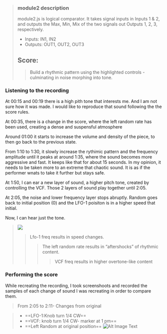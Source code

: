 > ### module2 description
> module2.js is logical comparator. It takes signal inputs in Inputs 1 & 2, and outputs the Max, Min, Mix of the two signals out Outputs 1, 2, 3, respectively. 
> 
> - Inputs: IN1, IN2
> - Outputs: OUT1, OUT2, OUT3
> 
> ## Score:
> 
> >Build a rhythmic pattern using the highlighted controls - culminating in noise morphing into tone.
>   

### Listening to the recording

At 00:15 and 00:19 there is a high pith tone that interests me. And I am not sure how it was made. I would like to reproduce that sound following the the score rules. 

At 00:35, there is a change in the score, where the left random rate has been used, creating a dense and suspensful atmosphere

Around 01:00 it starts to increase the volume and density of the piece, to then go back to the previous state.  
 
From 1:10 to 1:30, it slowly increase the rythimic pattern and the frequency amplitude until it  peaks at around 1:35, where the sound becomes more aggressive and fast. It keeps like that for about 15 seconds. In my opinion, it needs to be taken more to an extreme that chaotic sound. It is as if the performer wnats to take it further but stays safe.  

At 1:50, I can ear a new layer of sound, a higher pitch tone, created by controlling the VCF. Those 2 layers of sound play together until 2:05.  

At 2:05, the noise and lower frequency layer stops abruptly. Random goes back to initial position (0) and the LFO-1 poisiton is in a higher speed that initial.
 
 Now, I can hear just the tone.


> <img src="https://i.imgur.com/PRBBGu9.png">
> 
> >Lfo-1 freq results in speed changes.<br/>
> > >The left random rate results in “aftershocks” of rhythmic content.<br/>
> > > >VCF freq results in higher overtone-like content  

### Performing the score	  
  While recreating the recording, I took screenshoots and recorded the samples of each change of sound I was recreating in order to compare them. 
  
  > From 2:05 to 2:11- Changes from original 
  
  >* ==LFO-1:Knob turn 1/4 CW==  
  >* ==VCF: knob turn 1/4 CW- marker at 1 pm==
  >* ==Left Random at original position==
  ![Alt Image Text](/Users/lorenasalome/Documents/DigMediaYorkU/VSL/recording2.png "End_2:05-2:11")
  
  
   